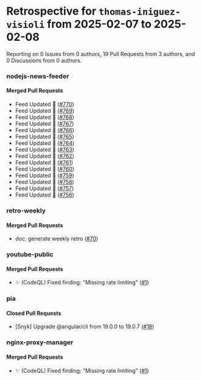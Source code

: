 # Retrospective for `thomas-iniguez-visioli` from 2025-02-07 to 2025-02-08

Reporting on 0 Issues from 0 authors, 19 Pull Requests from 3 authors, and 0 Discussions from 0 authors.


### nodejs-news-feeder

#### Merged Pull Requests

- Feed Updated 🍿 ([#770](https://github.com/thomas-iniguez-visioli/nodejs-news-feeder/pull/770))
- Feed Updated 🍿 ([#769](https://github.com/thomas-iniguez-visioli/nodejs-news-feeder/pull/769))
- Feed Updated 🍿 ([#768](https://github.com/thomas-iniguez-visioli/nodejs-news-feeder/pull/768))
- Feed Updated 🍿 ([#767](https://github.com/thomas-iniguez-visioli/nodejs-news-feeder/pull/767))
- Feed Updated 🍿 ([#766](https://github.com/thomas-iniguez-visioli/nodejs-news-feeder/pull/766))
- Feed Updated 🍿 ([#765](https://github.com/thomas-iniguez-visioli/nodejs-news-feeder/pull/765))
- Feed Updated 🍿 ([#764](https://github.com/thomas-iniguez-visioli/nodejs-news-feeder/pull/764))
- Feed Updated 🍿 ([#763](https://github.com/thomas-iniguez-visioli/nodejs-news-feeder/pull/763))
- Feed Updated 🍿 ([#762](https://github.com/thomas-iniguez-visioli/nodejs-news-feeder/pull/762))
- Feed Updated 🍿 ([#761](https://github.com/thomas-iniguez-visioli/nodejs-news-feeder/pull/761))
- Feed Updated 🍿 ([#760](https://github.com/thomas-iniguez-visioli/nodejs-news-feeder/pull/760))
- Feed Updated 🍿 ([#759](https://github.com/thomas-iniguez-visioli/nodejs-news-feeder/pull/759))
- Feed Updated 🍿 ([#758](https://github.com/thomas-iniguez-visioli/nodejs-news-feeder/pull/758))
- Feed Updated 🍿 ([#757](https://github.com/thomas-iniguez-visioli/nodejs-news-feeder/pull/757))
- Feed Updated 🍿 ([#756](https://github.com/thomas-iniguez-visioli/nodejs-news-feeder/pull/756))

### retro-weekly

#### Merged Pull Requests

- doc: generate weekly retro ([#70](https://github.com/thomas-iniguez-visioli/retro-weekly/pull/70))

### youtube-public

#### Merged Pull Requests

- ✨ (CodeQL) Fixed finding: "Missing rate limiting" ([#1](https://github.com/thomas-iniguez-visioli/youtube-public/pull/1))

### pia

#### Closed Pull Requests

- [Snyk] Upgrade @angular/cli from 19.0.0 to 19.0.7 ([#18](https://github.com/thomas-iniguez-visioli/pia/pull/18))

### nginx-proxy-manager

#### Merged Pull Requests

- ✨ (CodeQL) Fixed finding: "Missing rate limiting" ([#1](https://github.com/thomas-iniguez-visioli/nginx-proxy-manager/pull/1))